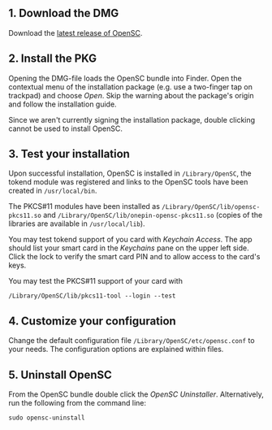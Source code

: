 ## 1. Download the DMG

Download the [latest release of OpenSC](https://github.com/OpenSC/OpenSC/releases/latest).

## 2. Install the PKG

Opening the DMG-file loads the OpenSC bundle into Finder. Open the contextual menu of the installation package (e.g. use a two-finger tap on trackpad) and choose *Open*. Skip the warning about the package's origin and follow the installation guide.

Since we aren't currently signing the installation package, double clicking cannot be used to install OpenSC.

## 3. Test your installation

Upon successful installation, OpenSC is installed in `/Library/OpenSC`, the tokend module was registered and links to the OpenSC tools have been created in `/usr/local/bin`.

The PKCS#11 modules have been installed as `/Library/OpenSC/lib/opensc-pkcs11.so` and `/Library/OpenSC/lib/onepin-opensc-pkcs11.so` (copies of the libraries are available in `/usr/local/lib`).

You may test tokend support of you card with *Keychain Access*. The app should list your smart card in the *Keychains* pane on the upper left side. Click the lock to verify the smart card PIN and to allow access to the card's keys.

You may test the PKCS#11 support of your card with
```
/Library/OpenSC/lib/pkcs11-tool --login --test
```

## 4. Customize your configuration

Change the default configuration file `/Library/OpenSC/etc/opensc.conf` to your needs. The configuration options are explained within files.

## 5. Uninstall OpenSC

From the OpenSC bundle double click the *OpenSC Uninstaller*. Alternatively, run the following from the command line:
```
sudo opensc-uninstall
```